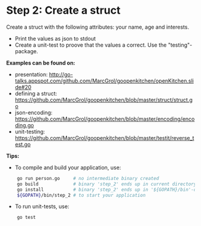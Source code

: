 # Step 2: Create a struct

Create a struct with the following attributes: your name, age and interests.
- Print the values as json to stdout
- Create a unit-test to proove that the values a correct. Use the "testing"-package.

**Examples can be found on:**
 - presentation: http://go-talks.appspot.com/github.com/MarcGrol/goopenkitchen/openKitchen.slide#20
 - defining a struct: https://github.com/MarcGrol/goopenkitchen/blob/master/struct/struct.go
 - json-encoding:  https://github.com/MarcGrol/goopenkitchen/blob/master/encoding/encoding.go
 - unit-testing: https://github.com/MarcGrol/goopenkitchen/blob/master/testit/reverse_test.go

**Tips:**
- To compile and build your application, use:
``` sh
    go run person.go     # no intermediate binary created
    go build             # binary 'step_2' ends up in current directory
    go install           # binary 'step_2' ends up in '${GOPATH}/bin'-directory
    ${GOPATH}/bin/step_2 # to start your application
```
- To run unit-tests, use:
``` sh
    go test
````
     

    
